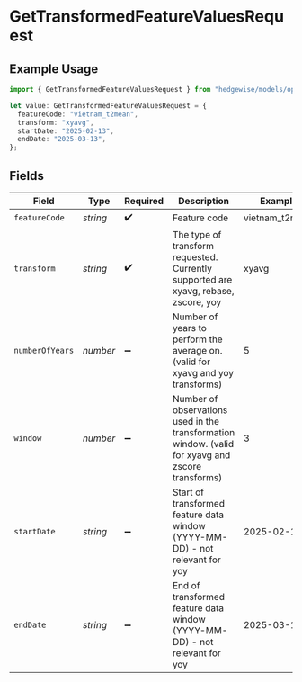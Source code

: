 # GetTransformedFeatureValuesRequest

## Example Usage

```typescript
import { GetTransformedFeatureValuesRequest } from "hedgewise/models/operations";

let value: GetTransformedFeatureValuesRequest = {
  featureCode: "vietnam_t2mean",
  transform: "xyavg",
  startDate: "2025-02-13",
  endDate: "2025-03-13",
};
```

## Fields

| Field                                                                                             | Type                                                                                              | Required                                                                                          | Description                                                                                       | Example                                                                                           |
| ------------------------------------------------------------------------------------------------- | ------------------------------------------------------------------------------------------------- | ------------------------------------------------------------------------------------------------- | ------------------------------------------------------------------------------------------------- | ------------------------------------------------------------------------------------------------- |
| `featureCode`                                                                                     | *string*                                                                                          | :heavy_check_mark:                                                                                | Feature code                                                                                      | vietnam_t2mean                                                                                    |
| `transform`                                                                                       | *string*                                                                                          | :heavy_check_mark:                                                                                | The type of transform requested. Currently supported are xyavg, rebase, zscore, yoy               | xyavg                                                                                             |
| `numberOfYears`                                                                                   | *number*                                                                                          | :heavy_minus_sign:                                                                                | Number of years to perform the average on. (valid for xyavg and yoy transforms)                   | 5                                                                                                 |
| `window`                                                                                          | *number*                                                                                          | :heavy_minus_sign:                                                                                | Number of observations used in the transformation window. (valid for xyavg and zscore transforms) | 3                                                                                                 |
| `startDate`                                                                                       | *string*                                                                                          | :heavy_minus_sign:                                                                                | Start of transformed feature data window (YYYY-MM-DD) - not relevant for yoy                      | 2025-02-13                                                                                        |
| `endDate`                                                                                         | *string*                                                                                          | :heavy_minus_sign:                                                                                | End of transformed feature data window (YYYY-MM-DD) - not relevant for yoy                        | 2025-03-13                                                                                        |